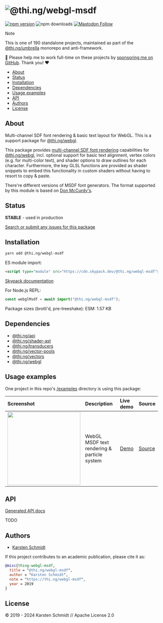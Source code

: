 <!-- This file is generated - DO NOT EDIT! -->
<!-- Please see: https://github.com/thi-ng/umbrella/blob/develop/CONTRIBUTING.md#changes-to-readme-files -->
# ![@thi.ng/webgl-msdf](https://media.thi.ng/umbrella/banners-20230807/thing-webgl-msdf.svg?41eeb5f3)

[![npm version](https://img.shields.io/npm/v/@thi.ng/webgl-msdf.svg)](https://www.npmjs.com/package/@thi.ng/webgl-msdf)
![npm downloads](https://img.shields.io/npm/dm/@thi.ng/webgl-msdf.svg)
[![Mastodon Follow](https://img.shields.io/mastodon/follow/109331703950160316?domain=https%3A%2F%2Fmastodon.thi.ng&style=social)](https://mastodon.thi.ng/@toxi)

> [!NOTE]
> This is one of 190 standalone projects, maintained as part
> of the [@thi.ng/umbrella](https://github.com/thi-ng/umbrella/) monorepo
> and anti-framework.
>
> 🚀 Please help me to work full-time on these projects by [sponsoring me on
> GitHub](https://github.com/sponsors/postspectacular). Thank you! ❤️

- [About](#about)
- [Status](#status)
- [Installation](#installation)
- [Dependencies](#dependencies)
- [Usage examples](#usage-examples)
- [API](#api)
- [Authors](#authors)
- [License](#license)

## About

Multi-channel SDF font rendering & basic text layout for WebGL. This is a support package for [@thi.ng/webgl](https://github.com/thi-ng/umbrella/tree/develop/packages/webgl).

This package provides [multi-channel SDF font
rendering](https://github.com/Chlumsky/msdfgen) capabilities for
[@thi.ng/webgl](https://github.com/thi-ng/umbrella/tree/develop/packages/webgl),
incl. optional support for basic text alignment, vertex colors (e.g. for
multi-color text), and shader options to draw outlines for each
character. Furthermore, the key GLSL functions are provided as shader
snippets to embed this functionality in custom shaders without having to
resort to copy & paste.

There're different versions of MSDF font generators. The format
supported by this module is based on [Don
McCurdy's](https://msdf-bmfont.donmccurdy.com/).

## Status

**STABLE** - used in production

[Search or submit any issues for this package](https://github.com/thi-ng/umbrella/issues?q=%5Bwebgl-msdf%5D+in%3Atitle)

## Installation

```bash
yarn add @thi.ng/webgl-msdf
```

ES module import:

```html
<script type="module" src="https://cdn.skypack.dev/@thi.ng/webgl-msdf"></script>
```

[Skypack documentation](https://docs.skypack.dev/)

For Node.js REPL:

```js
const webglMsdf = await import("@thi.ng/webgl-msdf");
```

Package sizes (brotli'd, pre-treeshake): ESM: 1.57 KB

## Dependencies

- [@thi.ng/api](https://github.com/thi-ng/umbrella/tree/develop/packages/api)
- [@thi.ng/shader-ast](https://github.com/thi-ng/umbrella/tree/develop/packages/shader-ast)
- [@thi.ng/transducers](https://github.com/thi-ng/umbrella/tree/develop/packages/transducers)
- [@thi.ng/vector-pools](https://github.com/thi-ng/umbrella/tree/develop/packages/vector-pools)
- [@thi.ng/vectors](https://github.com/thi-ng/umbrella/tree/develop/packages/vectors)
- [@thi.ng/webgl](https://github.com/thi-ng/umbrella/tree/develop/packages/webgl)

## Usage examples

One project in this repo's
[/examples](https://github.com/thi-ng/umbrella/tree/develop/examples)
directory is using this package:

| Screenshot                                                                                                        | Description                                 | Live demo                                        | Source                                                                        |
|:------------------------------------------------------------------------------------------------------------------|:--------------------------------------------|:-------------------------------------------------|:------------------------------------------------------------------------------|
| <img src="https://raw.githubusercontent.com/thi-ng/umbrella/develop/assets/examples/webgl-msdf.jpg" width="240"/> | WebGL MSDF text rendering & particle system | [Demo](https://demo.thi.ng/umbrella/webgl-msdf/) | [Source](https://github.com/thi-ng/umbrella/tree/develop/examples/webgl-msdf) |

## API

[Generated API docs](https://docs.thi.ng/umbrella/webgl-msdf/)

TODO

## Authors

- [Karsten Schmidt](https://thi.ng)

If this project contributes to an academic publication, please cite it as:

```bibtex
@misc{thing-webgl-msdf,
  title = "@thi.ng/webgl-msdf",
  author = "Karsten Schmidt",
  note = "https://thi.ng/webgl-msdf",
  year = 2019
}
```

## License

&copy; 2019 - 2024 Karsten Schmidt // Apache License 2.0
